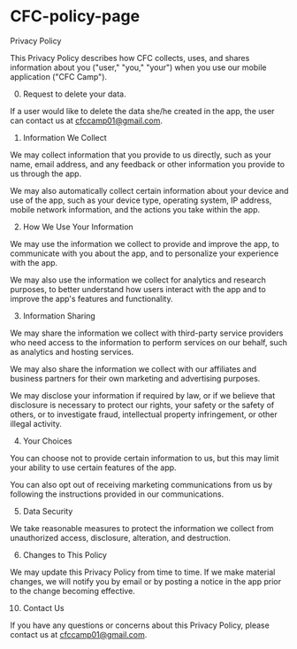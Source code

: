 # CFC-policy-page

Privacy Policy

This Privacy Policy describes how CFC collects, uses, and shares information about you ("user," "you," "your") when you use our mobile application ("CFC Camp").

0. Request to delete your data.

If a user would like to delete the data she/he created in the app, the user can contact us at cfccamp01@gmail.com.

1. Information We Collect

We may collect information that you provide to us directly, such as your name, email address, and any feedback or other information you provide to us through the app.

We may also automatically collect certain information about your device and use of the app, such as your device type, operating system, IP address, mobile network information, and the actions you take within the app.

2. How We Use Your Information

We may use the information we collect to provide and improve the app, to communicate with you about the app, and to personalize your experience with the app.

We may also use the information we collect for analytics and research purposes, to better understand how users interact with the app and to improve the app's features and functionality.

3. Information Sharing

We may share the information we collect with third-party service providers who need access to the information to perform services on our behalf, such as analytics and hosting services.

We may also share the information we collect with our affiliates and business partners for their own marketing and advertising purposes.

We may disclose your information if required by law, or if we believe that disclosure is necessary to protect our rights, your safety or the safety of others, or to investigate fraud, intellectual property infringement, or other illegal activity.

4. Your Choices

You can choose not to provide certain information to us, but this may limit your ability to use certain features of the app.

You can also opt out of receiving marketing communications from us by following the instructions provided in our communications.

5. Data Security

We take reasonable measures to protect the information we collect from unauthorized access, disclosure, alteration, and destruction.

6. Changes to This Policy

We may update this Privacy Policy from time to time. If we make material changes, we will notify you by email or by posting a notice in the app prior to the change becoming effective.

10. Contact Us

If you have any questions or concerns about this Privacy Policy, please contact us at cfccamp01@gmail.com.

